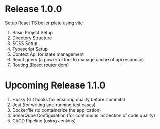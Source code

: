 # Release 1.0.0

Setup React TS boiler plate using vite

1. Basic Project Setup
2. Directory Structure
3. SCSS Setup
4. Typescript Setup
5. Context Api for state management
6. React query (a powerful tool to manage cache of api response)
7. Routing (React router dom)

# Upcoming Release 1.1.0

1. Husky (Git hooks for ensuring quality before commits)
2. Jest (for writing and running test cases)
3. Dockerfile (to containerize the application)
4. SonarQube Configuration (for continuous inspection of code quality)
5. CI/CD Pipeline (using Jenkins)
